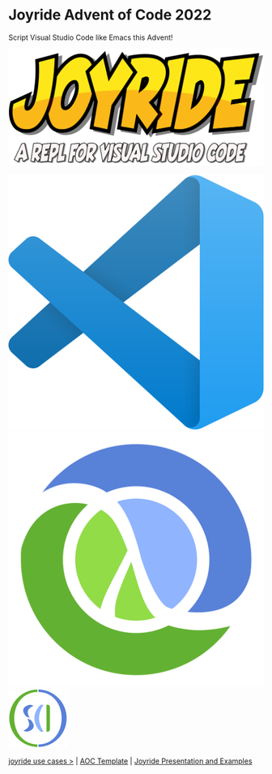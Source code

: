 # Joyride Advent of Code 2022

<div class="slide mt-20">
<div class="row f-08">

Script Visual Studio Code like Emacs this Advent!

![](images/joyride-logo-w-tagline.png)

</div>
<div class="f-014 col">
<img class="logo" src="images/vscode.png">
<img class="logo" src="images/clojure.png">
<img class="logo" src="images/sci.svg">
</div>
</div>
<div class="footer">

[joyride use cases >](./joyride-use-cases.md) | [AOC Template](https://github.com/PEZ/joyride-aoc-2022) | [Joyride Presentation and Examples](https://github.com/PEZ/london-clojurians-joyride)
</div>
